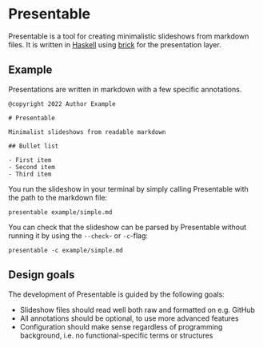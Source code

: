 # Presentable

Presentable is a tool for creating minimalistic slideshows from markdown files.
It is written in [Haskell](https://www.haskell.org/)
using [brick](https://github.com/jtdaugherty/brick/) for the presentation layer.

## Example

Presentations are written in markdown with a few specific annotations.

    @copyright 2022 Author Example

    # Presentable

    Minimalist slideshows from readable markdown

    ## Bullet list
    
    - First item
    - Second item
    - Third item

You run the slideshow in your terminal by simply calling Presentable with the
path to the markdown file:

    presentable example/simple.md

You can check that the slideshow can be parsed by Presentable without running it
by using the `--check`- or `-c`-flag:

    presentable -c example/simple.md

## Design goals

The development of Presentable is guided by the following goals:

- Slideshow files should read well both raw and formatted on e.g. GitHub
- All annotations should be optional, to use more advanced features
- Configuration should make sense regardless of programming background, i.e. no
  functional-specific terms or structures